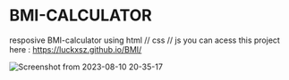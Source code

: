 # BMI-CALCULATOR
resposive BMI-calculator using html // css // js 
 you can acess this project here :  https://luckxsz.github.io/BMI/ <br>

![Screenshot from 2023-08-10 20-35-17](https://github.com/LuckxSz/BMI/assets/135531180/57931162-1fe3-4c0e-9060-865133a0a442)
